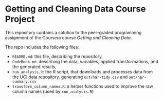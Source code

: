 # Getting and Cleaning Data Course Project

This repository contains a solution to the peer-graded programming assignment of the Coursera course *Getting and Cleaning Data*.

The repo includes the following files:
- `README.md`: this file, describing the repository,
- `CodeBook.md`: describing the data, variables, applied transformations, and the generated results,
- `run_analysis.R`: the R script, that downloads and processes data from the UCI data repository,
  generating `out/har-tidy.csv` and `out/har-summary.csv`
- `transform_column_names.R`: a helper functions used to improve the raw column names (used by `run_analysis.R`)
